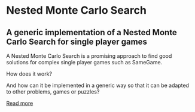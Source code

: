 # Nested Monte Carlo Search

## A generic implementation of a Nested Monte Carlo Search for single player games

A Nested Monte Carlo Search is a promising approach to find good solutions for complex single player games such as SameGame.

How does it work?

And how can it be implemented in a generic way so that it can be adapted to other problems, games or puzzles?

[Read more](http://blog.leifbattermann.de/2016/06/05/nested-monte-carlo-search/)

